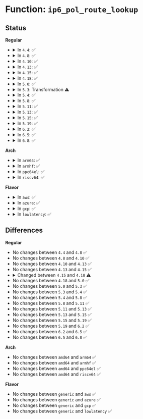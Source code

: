 # Function: <code>ip6_pol_route_lookup</code>

## Status
<b>Regular</b>
<ul>
<li>
<details>
<summary>In <code>4.4</code>: ✅</summary>

```c
struct rt6_info *ip6_pol_route_lookup(struct net *net, struct fib6_table *table, struct flowi6 *fl6, int flags);
```

**Collision:** Unique Static

**Inline:** No

**Transformation:** False

**Instances:**

```
In net/ipv6/route.c (ffffffff817d5010)
Location: net/ipv6/route.c:847
Inline: False
```
**Symbols:**

```
ffffffff817d5010-ffffffff817d528f: ip6_pol_route_lookup (STB_LOCAL)
```
</details>
</li>
<li>
<details>
<summary>In <code>4.8</code>: ✅</summary>

```c
struct rt6_info *ip6_pol_route_lookup(struct net *net, struct fib6_table *table, struct flowi6 *fl6, int flags);
```

**Collision:** Unique Static

**Inline:** No

**Transformation:** False

**Instances:**

```
In net/ipv6/route.c (ffffffff81843530)
Location: net/ipv6/route.c:849
Inline: False
```
**Symbols:**

```
ffffffff81843530-ffffffff8184381b: ip6_pol_route_lookup (STB_LOCAL)
```
</details>
</li>
<li>
<details>
<summary>In <code>4.10</code>: ✅</summary>

```c
struct rt6_info *ip6_pol_route_lookup(struct net *net, struct fib6_table *table, struct flowi6 *fl6, int flags);
```

**Collision:** Unique Static

**Inline:** No

**Transformation:** False

**Instances:**

```
In net/ipv6/route.c (ffffffff818752a0)
Location: net/ipv6/route.c:852
Inline: False
```
**Symbols:**

```
ffffffff818752a0-ffffffff8187558b: ip6_pol_route_lookup (STB_LOCAL)
```
</details>
</li>
<li>
<details>
<summary>In <code>4.13</code>: ✅</summary>

```c
struct rt6_info *ip6_pol_route_lookup(struct net *net, struct fib6_table *table, struct flowi6 *fl6, int flags);
```

**Collision:** Unique Static

**Inline:** No

**Transformation:** False

**Instances:**

```
In net/ipv6/route.c (ffffffff8189a0f0)
Location: net/ipv6/route.c:871
Inline: False
```
**Symbols:**

```
ffffffff8189a0f0-ffffffff8189a3c4: ip6_pol_route_lookup (STB_LOCAL)
```
</details>
</li>
<li>
<details>
<summary>In <code>4.15</code>: ✅</summary>

```c
struct rt6_info *ip6_pol_route_lookup(struct net *net, struct fib6_table *table, struct flowi6 *fl6, int flags);
```

**Collision:** Unique Static

**Inline:** No

**Transformation:** False

**Instances:**

```
In net/ipv6/route.c (ffffffff8191d230)
Location: net/ipv6/route.c:918
Inline: False
```
**Symbols:**

```
ffffffff8191d230-ffffffff8191d512: ip6_pol_route_lookup (STB_LOCAL)
```
</details>
</li>
<li>
<details>
<summary>In <code>4.18</code>: ✅</summary>

```c
struct rt6_info *ip6_pol_route_lookup(struct net *net, struct fib6_table *table, struct flowi6 *fl6, const struct sk_buff *skb, int flags);
```

**Collision:** Unique Static

**Inline:** No

**Transformation:** False

**Instances:**

```
In net/ipv6/route.c (ffffffff81976190)
Location: net/ipv6/route.c:1053
Inline: False
```
**Symbols:**

```
ffffffff81976190-ffffffff819764b1: ip6_pol_route_lookup (STB_LOCAL)
```
</details>
</li>
<li>
<details>
<summary>In <code>5.0</code>: ✅</summary>

```c
struct rt6_info *ip6_pol_route_lookup(struct net *net, struct fib6_table *table, struct flowi6 *fl6, const struct sk_buff *skb, int flags);
```

**Collision:** Unique Static

**Inline:** No

**Transformation:** False

**Instances:**

```
In net/ipv6/route.c (ffffffff819abdb0)
Location: net/ipv6/route.c:1060
Inline: False
```
**Symbols:**

```
ffffffff819abdb0-ffffffff819ac093: ip6_pol_route_lookup (STB_LOCAL)
```
</details>
</li>
<li>
<details>
<summary>In <code>5.3</code>: Transformation ⚠️</summary>

```c
struct rt6_info *ip6_pol_route_lookup(struct net *net, struct fib6_table *table, struct flowi6 *fl6, const struct sk_buff *skb, int flags);
```

**Collision:** Unique Static

**Inline:** No

**Transformation:** True

**Instances:**

```
In net/ipv6/route.c (0)
Location: net/ipv6/route.c:1206
Inline: False
```
**Symbols:**

```
ffffffff81a195c0-ffffffff81a19b6a: ip6_pol_route_lookup (STB_LOCAL)
ffffffff81a1d2c8-ffffffff81a1d2d2: ip6_pol_route_lookup.cold (STB_LOCAL)
```
</details>
</li>
<li>
<details>
<summary>In <code>5.4</code>: ✅</summary>

```c
struct rt6_info *ip6_pol_route_lookup(struct net *net, struct fib6_table *table, struct flowi6 *fl6, const struct sk_buff *skb, int flags);
```

**Collision:** Unique Static

**Inline:** No

**Transformation:** False

**Instances:**

```
In net/ipv6/route.c (ffffffff81a50220)
Location: net/ipv6/route.c:1212
Inline: False
```
**Symbols:**

```
ffffffff81a50220-ffffffff81a507d1: ip6_pol_route_lookup (STB_LOCAL)
```
</details>
</li>
<li>
<details>
<summary>In <code>5.8</code>: ✅</summary>

```c
struct rt6_info *ip6_pol_route_lookup(struct net *net, struct fib6_table *table, struct flowi6 *fl6, const struct sk_buff *skb, int flags);
```

**Collision:** Unique Static

**Inline:** No

**Transformation:** False

**Instances:**

```
In net/ipv6/route.c (ffffffff81b479c0)
Location: net/ipv6/route.c:1213
Inline: False
```
**Symbols:**

```
ffffffff81b479c0-ffffffff81b47bc3: ip6_pol_route_lookup (STB_LOCAL)
```
</details>
</li>
<li>
<details>
<summary>In <code>5.11</code>: ✅</summary>

```c
struct rt6_info *ip6_pol_route_lookup(struct net *net, struct fib6_table *table, struct flowi6 *fl6, const struct sk_buff *skb, int flags);
```

**Collision:** Unique Global

**Inline:** No

**Transformation:** False

**Instances:**

```
In net/ipv6/route.c (ffffffff81b565a0)
Location: net/ipv6/route.c:1196
Inline: False
Direct callers:
  - net/ipv6/fib6_rules.c:fib6_rule_action
  - net/ipv6/fib6_rules.c:fib6_rule_lookup
  - net/ipv6/fib6_rules.c:fib6_rule_lookup
```
**Symbols:**

```
ffffffff81b565a0-ffffffff81b56796: ip6_pol_route_lookup (STB_GLOBAL)
```
</details>
</li>
<li>
<details>
<summary>In <code>5.13</code>: ✅</summary>

```c
struct rt6_info *ip6_pol_route_lookup(struct net *net, struct fib6_table *table, struct flowi6 *fl6, const struct sk_buff *skb, int flags);
```

**Collision:** Unique Global

**Inline:** No

**Transformation:** False

**Instances:**

```
In net/ipv6/route.c (ffffffff81b441b0)
Location: net/ipv6/route.c:1199
Inline: False
Direct callers:
  - net/ipv6/fib6_rules.c:fib6_rule_action
  - net/ipv6/fib6_rules.c:fib6_rule_lookup
  - net/ipv6/fib6_rules.c:fib6_rule_lookup
```
**Symbols:**

```
ffffffff81b441b0-ffffffff81b443a6: ip6_pol_route_lookup (STB_GLOBAL)
```
</details>
</li>
<li>
<details>
<summary>In <code>5.15</code>: ✅</summary>

```c
struct rt6_info *ip6_pol_route_lookup(struct net *net, struct fib6_table *table, struct flowi6 *fl6, const struct sk_buff *skb, int flags);
```

**Collision:** Unique Global

**Inline:** No

**Transformation:** False

**Instances:**

```
In net/ipv6/route.c (ffffffff81c0b110)
Location: net/ipv6/route.c:1199
Inline: False
Direct callers:
  - net/ipv6/fib6_rules.c:fib6_rule_action
  - net/ipv6/fib6_rules.c:fib6_rule_lookup
  - net/ipv6/fib6_rules.c:fib6_rule_lookup
```
**Symbols:**

```
ffffffff81c0b110-ffffffff81c0b306: ip6_pol_route_lookup (STB_GLOBAL)
```
</details>
</li>
<li>
<details>
<summary>In <code>5.19</code>: ✅</summary>

```c
struct rt6_info *ip6_pol_route_lookup(struct net *net, struct fib6_table *table, struct flowi6 *fl6, const struct sk_buff *skb, int flags);
```

**Collision:** Unique Global

**Inline:** No

**Transformation:** False

**Instances:**

```
In net/ipv6/route.c (ffffffff81da5ed0)
Location: net/ipv6/route.c:1202
Inline: False
Direct callers:
  - net/ipv6/fib6_rules.c:fib6_rule_action
  - net/ipv6/fib6_rules.c:fib6_rule_lookup
  - net/ipv6/fib6_rules.c:fib6_rule_lookup
```
**Symbols:**

```
ffffffff81da5ed0-ffffffff81da60fc: ip6_pol_route_lookup (STB_GLOBAL)
```
</details>
</li>
<li>
<details>
<summary>In <code>6.2</code>: ✅</summary>

```c
struct rt6_info *ip6_pol_route_lookup(struct net *net, struct fib6_table *table, struct flowi6 *fl6, const struct sk_buff *skb, int flags);
```

**Collision:** Unique Global

**Inline:** No

**Transformation:** False

**Instances:**

```
In net/ipv6/route.c (ffffffff81f75430)
Location: net/ipv6/route.c:1202
Inline: False
Direct callers:
  - net/ipv6/fib6_rules.c:fib6_rule_action
  - net/ipv6/fib6_rules.c:fib6_rule_lookup
  - net/ipv6/fib6_rules.c:fib6_rule_lookup
```
**Symbols:**

```
ffffffff81f75430-ffffffff81f7565c: ip6_pol_route_lookup (STB_GLOBAL)
```
</details>
</li>
<li>
<details>
<summary>In <code>6.5</code>: ✅</summary>

```c
struct rt6_info *ip6_pol_route_lookup(struct net *net, struct fib6_table *table, struct flowi6 *fl6, const struct sk_buff *skb, int flags);
```

**Collision:** Unique Global

**Inline:** No

**Transformation:** False

**Instances:**

```
In net/ipv6/route.c (ffffffff81fd54c0)
Location: net/ipv6/route.c:1201
Inline: False
Direct callers:
  - net/ipv6/fib6_rules.c:fib6_rule_action
  - net/ipv6/fib6_rules.c:fib6_rule_lookup
  - net/ipv6/fib6_rules.c:fib6_rule_lookup
```
**Symbols:**

```
ffffffff81fd54c0-ffffffff81fd56f1: ip6_pol_route_lookup (STB_GLOBAL)
```
</details>
</li>
<li>
<details>
<summary>In <code>6.8</code>: ✅</summary>

```c
struct rt6_info *ip6_pol_route_lookup(struct net *net, struct fib6_table *table, struct flowi6 *fl6, const struct sk_buff *skb, int flags);
```

**Collision:** Unique Global

**Inline:** No

**Transformation:** False

**Instances:**

```
In net/ipv6/route.c (ffffffff820a2e20)
Location: net/ipv6/route.c:1203
Inline: False
Direct callers:
  - net/ipv6/fib6_rules.c:fib6_rule_action
  - net/ipv6/fib6_rules.c:fib6_rule_lookup
  - net/ipv6/fib6_rules.c:fib6_rule_lookup
```
**Symbols:**

```
ffffffff820a2e20-ffffffff820a3051: ip6_pol_route_lookup (STB_GLOBAL)
```
</details>
</li>
</ul>
<b>Arch</b>
<ul>
<li>
<details>
<summary>In <code>arm64</code>: ✅</summary>

```c
struct rt6_info *ip6_pol_route_lookup(struct net *net, struct fib6_table *table, struct flowi6 *fl6, const struct sk_buff *skb, int flags);
```

**Collision:** Unique Static

**Inline:** No

**Transformation:** False

**Instances:**

```
In net/ipv6/route.c (ffff800010d14198)
Location: net/ipv6/route.c:1212
Inline: False
```
**Symbols:**

```
ffff800010d14198-ffff800010d14718: ip6_pol_route_lookup (STB_LOCAL)
```
</details>
</li>
<li>
<details>
<summary>In <code>armhf</code>: ✅</summary>

```c
struct rt6_info *ip6_pol_route_lookup(struct net *net, struct fib6_table *table, struct flowi6 *fl6, const struct sk_buff *skb, int flags);
```

**Collision:** Unique Static

**Inline:** No

**Transformation:** False

**Instances:**

```
In net/ipv6/route.c (c0e19d24)
Location: net/ipv6/route.c:1212
Inline: False
```
**Symbols:**

```
c0e19d24-c0e1a36c: ip6_pol_route_lookup (STB_LOCAL)
```
</details>
</li>
<li>
<details>
<summary>In <code>ppc64el</code>: ✅</summary>

```c
struct rt6_info *ip6_pol_route_lookup(struct net *net, struct fib6_table *table, struct flowi6 *fl6, const struct sk_buff *skb, int flags);
```

**Collision:** Unique Static

**Inline:** No

**Transformation:** False

**Instances:**

```
In net/ipv6/route.c (c000000000e40d20)
Location: net/ipv6/route.c:1212
Inline: False
```
**Symbols:**

```
c000000000e40d20-c000000000e41404: ip6_pol_route_lookup (STB_LOCAL)
```
</details>
</li>
<li>
<details>
<summary>In <code>riscv64</code>: ✅</summary>

```c
struct rt6_info *ip6_pol_route_lookup(struct net *net, struct fib6_table *table, struct flowi6 *fl6, const struct sk_buff *skb, int flags);
```

**Collision:** Unique Static

**Inline:** No

**Transformation:** False

**Instances:**

```
In net/ipv6/route.c (ffffffe000859b06)
Location: net/ipv6/route.c:1212
Inline: False
```
**Symbols:**

```
ffffffe000859b06-ffffffe000859f54: ip6_pol_route_lookup (STB_LOCAL)
```
</details>
</li>
</ul>
<b>Flavor</b>
<ul>
<li>
<details>
<summary>In <code>aws</code>: ✅</summary>

```c
struct rt6_info *ip6_pol_route_lookup(struct net *net, struct fib6_table *table, struct flowi6 *fl6, const struct sk_buff *skb, int flags);
```

**Collision:** Unique Static

**Inline:** No

**Transformation:** False

**Instances:**

```
In net/ipv6/route.c (ffffffff819ef8b0)
Location: net/ipv6/route.c:1212
Inline: False
```
**Symbols:**

```
ffffffff819ef8b0-ffffffff819efe61: ip6_pol_route_lookup (STB_LOCAL)
```
</details>
</li>
<li>
<details>
<summary>In <code>azure</code>: ✅</summary>

```c
struct rt6_info *ip6_pol_route_lookup(struct net *net, struct fib6_table *table, struct flowi6 *fl6, const struct sk_buff *skb, int flags);
```

**Collision:** Unique Static

**Inline:** No

**Transformation:** False

**Instances:**

```
In net/ipv6/route.c (ffffffff819ac670)
Location: net/ipv6/route.c:1212
Inline: False
```
**Symbols:**

```
ffffffff819ac670-ffffffff819acc21: ip6_pol_route_lookup (STB_LOCAL)
```
</details>
</li>
<li>
<details>
<summary>In <code>gcp</code>: ✅</summary>

```c
struct rt6_info *ip6_pol_route_lookup(struct net *net, struct fib6_table *table, struct flowi6 *fl6, const struct sk_buff *skb, int flags);
```

**Collision:** Unique Static

**Inline:** No

**Transformation:** False

**Instances:**

```
In net/ipv6/route.c (ffffffff81a5a330)
Location: net/ipv6/route.c:1212
Inline: False
```
**Symbols:**

```
ffffffff81a5a330-ffffffff81a5a8e1: ip6_pol_route_lookup (STB_LOCAL)
```
</details>
</li>
<li>
<details>
<summary>In <code>lowlatency</code>: ✅</summary>

```c
struct rt6_info *ip6_pol_route_lookup(struct net *net, struct fib6_table *table, struct flowi6 *fl6, const struct sk_buff *skb, int flags);
```

**Collision:** Unique Static

**Inline:** No

**Transformation:** False

**Instances:**

```
In net/ipv6/route.c (ffffffff81a66590)
Location: net/ipv6/route.c:1212
Inline: False
```
**Symbols:**

```
ffffffff81a66590-ffffffff81a66b6d: ip6_pol_route_lookup (STB_LOCAL)
```
</details>
</li>
</ul>

## Differences
<b>Regular</b>
<ul>
<li>
No changes between <code>4.4</code> and <code>4.8</code> ✅
</li>
<li>
No changes between <code>4.8</code> and <code>4.10</code> ✅
</li>
<li>
No changes between <code>4.10</code> and <code>4.13</code> ✅
</li>
<li>
No changes between <code>4.13</code> and <code>4.15</code> ✅
</li>
<li>
<details>
<summary>Changed between <code>4.15</code> and <code>4.18</code> ⚠️</summary>
<ul>
<li>
<b>Param added. </b>
<code>const struct sk_buff *skb</code>
</li>
<li>
<b>Param reordered. </b>
<code>net, table, fl6, flags</code> ➡️ <code>net, table, fl6, skb, flags</code>
</li>
</ul>
</details>
</li>
<li>
No changes between <code>4.18</code> and <code>5.0</code> ✅
</li>
<li>
No changes between <code>5.0</code> and <code>5.3</code> ✅
</li>
<li>
No changes between <code>5.3</code> and <code>5.4</code> ✅
</li>
<li>
No changes between <code>5.4</code> and <code>5.8</code> ✅
</li>
<li>
No changes between <code>5.8</code> and <code>5.11</code> ✅
</li>
<li>
No changes between <code>5.11</code> and <code>5.13</code> ✅
</li>
<li>
No changes between <code>5.13</code> and <code>5.15</code> ✅
</li>
<li>
No changes between <code>5.15</code> and <code>5.19</code> ✅
</li>
<li>
No changes between <code>5.19</code> and <code>6.2</code> ✅
</li>
<li>
No changes between <code>6.2</code> and <code>6.5</code> ✅
</li>
<li>
No changes between <code>6.5</code> and <code>6.8</code> ✅
</li>
</ul>
<b>Arch</b>
<ul>
<li>
No changes between <code>amd64</code> and <code>arm64</code> ✅
</li>
<li>
No changes between <code>amd64</code> and <code>armhf</code> ✅
</li>
<li>
No changes between <code>amd64</code> and <code>ppc64el</code> ✅
</li>
<li>
No changes between <code>amd64</code> and <code>riscv64</code> ✅
</li>
</ul>
<b>Flavor</b>
<ul>
<li>
No changes between <code>generic</code> and <code>aws</code> ✅
</li>
<li>
No changes between <code>generic</code> and <code>azure</code> ✅
</li>
<li>
No changes between <code>generic</code> and <code>gcp</code> ✅
</li>
<li>
No changes between <code>generic</code> and <code>lowlatency</code> ✅
</li>
</ul>

